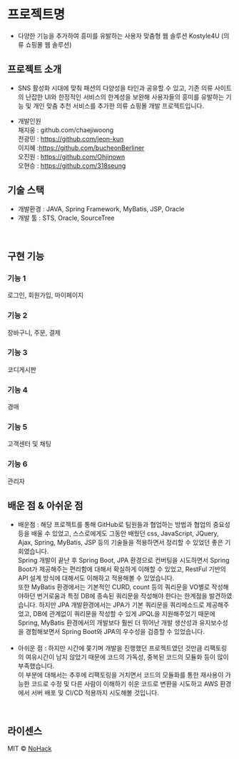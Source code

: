 # 프로젝트명

* 다양한 기능을 추가하여 흥미를 유발하는 사용자 맞춤형 웹 솔루션 Kostyle4U (의류 쇼핑몰 웹 솔루션)

## 프로젝트 소개

* SNS 활성화 시대에 맞춰 패션의 다양성을 타인과 공유할 수 있고, 기존 의류 사이트의 난잡한 UI와 한정적인 서비스의 한계성을 보완해 사용자들의 흥미를 유발하는 기능 및 개인 맞춤 추천 서비스를 추가한 의류 쇼핑몰 개발 프로젝트입니다.

* 개발인원 <br>
  채지웅 : github.com/chaejiwoong<br>
  전광민 : https://github.com/jeon-kun<br>
  이지혜 :https://github.com/bucheonBerliner<br>
  오진원 : https://github.com/Ohjinown<br>
  오현승 : https://github.com/318seung
  <br>
## 기술 스택
* 개발환경 : JAVA, Spring Framework, MyBatis, JSP, Oracle
* 개발 툴 : STS, Oracle, SourceTree
<br>

## 구현 기능

### 기능 1
로그인, 회원가입, 마이페이지
### 기능 2
장바구니, 주문, 결제
### 기능 3
코디게시판
### 기능 4
경매
### 기능 5
고객센터 및 채팅
### 기능 6
관리자 
<br>

## 배운 점 & 아쉬운 점

* 배운점 : 해당 프로젝트를 통해 GitHub로 팀원들과 협업하는 방법과 협업의 중요성 등을 배울 수 있었고, 스스로에게도 그동안 배웠던 css, JavaScript, JQuery, Ajax, Spring, MyBatis, JSP 등의 기술들을 적용하면서 정리할 수 있었던 좋은 기회였습니다.<br> Spring 개발이 끝난 후 Spring Boot, JPA 환경으로 컨버팅을 시도하면서 Spring Boot가 제공해주는 편리함에 대해서 확실하게 이해할 수 있었고, RestFul 기반의 API 설계 방식에 대해서도 이해하고 적용해볼 수 있었습니다.<br> 또한 MyBatis 환경에서는 기본적인 CURD, count 등의 쿼리문을 VO별로 작성해야하던 번거로움과 특정 DB에 종속된 쿼리문을 작성해야 한다는 한계점을 발견하였습니다. 하지만 JPA 개발환경에서는 JPA가 기본 쿼리문을 쿼리메소드로 제공해주었고, DB에 관계없이 쿼리문을 작성할 수 있게 JPQL을 지원해주었기 때문에 Spring, MyBatis 환경에서의 개발보다 훨씬 더 뛰어난 개발 생산성과 유지보수성을 경험해보면서 Spring Boot와 JPA의 우수성을 검증할 수 있었습니다.<br><br>
* 아쉬운 점 : 하지만 시간에 쫒기며 개발을 진행했던 프로젝트였던 것만큼 리팩토링의 여유시간이 남지 않았기 때문에 코드의 가독성, 중복된 코드의 모듈화 등이 많이 부족했습니다.<br> 이 부분에 대해서는 추후에 리팩토링을 거치면서 코드의 모듈화를 통한 재사용이 가능한 코드로 수정 및 다른 사람이 이해하기 쉬운 코드로 변환을 시도하고 AWS 환경에서 서버 배포 및 CI/CD 적용까지 시도해볼 것입니다.
</p>

<br>

## 라이센스

MIT &copy; [NoHack](mailto:lbjp114@gmail.com)

<!-- Stack Icon Refernces -->
